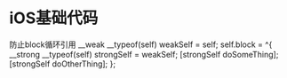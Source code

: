 # iOS基础代码

防止block循环引用
__weak __typeof(self) weakSelf  = self;
self.block = ^{
__strong __typeof(self) strongSelf = weakSelf;
[strongSelf doSomeThing];
[strongSelf doOtherThing];
};


